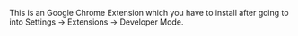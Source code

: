 This is an Google Chrome Extension which you have to install after going to into Settings -> Extensions -> Developer Mode.
